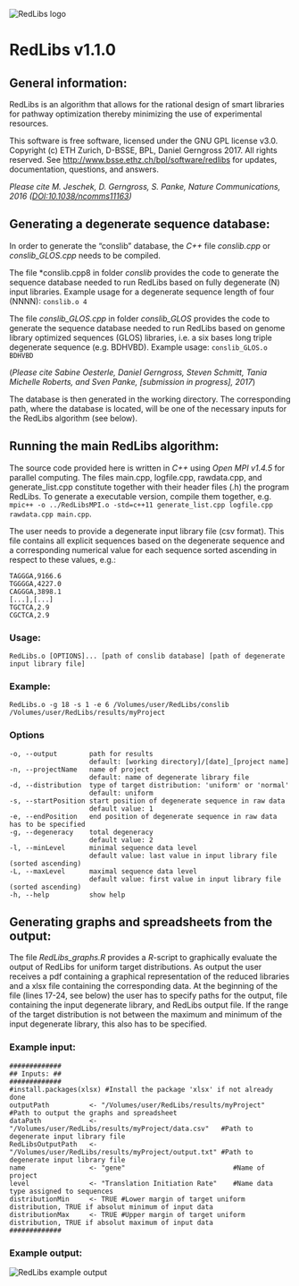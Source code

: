 ![RedLibs logo](http://www.bpl.ethz.ch/software/redlibs/RedLibs200px.png)
# RedLibs v1.1.0
## General information:
RedLibs is an algorithm that allows for the rational design of smart libraries for pathway optimization thereby minimizing the use of experimental resources.

This software is free software, licensed under the GNU GPL license v3.0. Copyright (c) ETH Zurich, D-BSSE, BPL, Daniel Gerngross 2017. All rights reserved. See http://www.bsse.ethz.ch/bpl/software/redlibs for updates, documentation, questions, and answers.

*Please cite M. Jeschek, D. Gerngross, S. Panke, Nature Communications, 2016 ([DOI:10.1038/ncomms11163](http://www.nature.com/articles/ncomms11163))*

## Generating a degenerate sequence database:
In order to generate the “conslib” database, the *C++* file *conslib.cpp* or *conslib_GLOS.cpp* needs to be compiled.

The file *conslib.cpp8 in folder *conslib* provides the code to generate the sequence database needed to run RedLibs based on fully degenerate (N) input libraries. Example usage for a degenerate sequence length of four (NNNN): `conslib.o 4`

The file *conslib_GLOS.cpp* in folder *conslib_GLOS* provides the code to generate the sequence database needed to run RedLibs based on genome library optimized sequences (GLOS) libraries, i.e. a six bases long triple degenerate sequence (e.g. BDHVBD). Example usage: `conslib_GLOS.o BDHVBD`

(*Please cite Sabine Oesterle, Daniel Gerngross, Steven Schmitt, Tania Michelle Roberts, and Sven Panke, [submission in progress], 2017*)

The database is then generated in the working directory. The corresponding path, where the database is located, will be one of the necessary inputs for the RedLibs algorithm (see below).

## Running the main RedLibs algorithm:
The source code provided here is written in *C++* using *Open MPI v1.4.5* for parallel computing. The files main.cpp, logfile.cpp, rawdata.cpp, and generate_list.cpp constitute together with their header files (.h) the program RedLibs. To generate a executable version, compile them together, e.g. `mpic++ -o ../RedLibsMPI.o -std=c++11 generate_list.cpp logfile.cpp rawdata.cpp main.cpp`.

The user needs to provide a degenerate input library file (csv format). This file contains all explicit sequences based on the degenerate sequence and a corresponding numerical value for each sequence sorted ascending in respect to these values, e.g.:

```
TAGGGA,9166.6
TGGGGA,4227.0
CAGGGA,3898.1
[...],[...]
TGCTCA,2.9
CGCTCA,2.9
```

### Usage:
`RedLibs.o [OPTIONS]... [path of conslib database] [path of degenerate input library file]`

### Example:
`RedLibs.o -g 18 -s 1 -e 6 /Volumes/user/RedLibs/conslib /Volumes/user/RedLibs/results/myProject`

### Options
```
-o, --output		path for results
                    default: [working directory]/[date]_[project name]
-n, --projectName	name of project
                    default: name of degenerate library file
-d, --distribution	type of target distribution: 'uniform' or 'normal'
                    default: uniform
-s, --startPosition	start position of degenerate sequence in raw data
                    default value: 1
-e, --endPosition	end position of degenerate sequence in raw data has to be specified
-g, --degeneracy	total degeneracy
                    default value: 2
-l, --minLevel		minimal sequence data level
                    default value: last value in input library file (sorted ascending)
-L, --maxLevel		maximal sequence data level
                    default value: first value in input library file (sorted ascending)
-h, --help          show help
```

## Generating graphs and spreadsheets from the output:
The file *RedLibs_graphs.R* provides a *R*-script to graphically evaluate the output of RedLibs for uniform target distributions. As output the user receives a pdf containing a graphical representation of the reduced libraries and a xlsx file containing the corresponding data. At the beginning of the file (lines 17-24, see below) the user has to specify paths for the output, file containing the input degenerate library, and RedLibs output file. If the range of the target distribution is not between the maximum and minimum of the input degenerate library, this also has to be specified.
### Example input:
```
#############
## Inputs: ##
#############
#install.packages(xlsx) #Install the package 'xlsx' if not already done
outputPath          <- "/Volumes/user/RedLibs/results/myProject"            #Path to output the graphs and spreadsheet
dataPath            <- "/Volumes/user/RedLibs/results/myProject/data.csv"   #Path to degenerate input library file
RedLibsOutputPath   <- "/Volumes/user/RedLibs/results/myProject/output.txt" #Path to degenerate input library file
name                <- "gene"                           #Name of project
level               <- "Translation Initiation Rate"    #Name data type assigned to sequences
distributionMin     <- TRUE #Lower margin of target uniform distribution, TRUE if absolut minimum of input data
distributionMax     <- TRUE #Upper margin of target uniform distribution, TRUE if absolut maximum of input data
#############
```
### Example output:
![RedLibs example output](http://www.bpl.ethz.ch/software/redlibs/RedLibs_output_example.png)